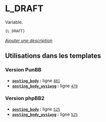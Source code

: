 # L_DRAFT


Variable.

```html
{L_DRAFT}
```

[*Ajouter une description*](https://fa-tvars.appspot.com/var/L_DRAFT)

## Utilisations dans les templates

### Version PunBB
* __[`posting_body`](../tpl/var/punbb/posting_body.md#readme) :__ ligne [`481`](../tpl/src/punbb/posting_body.tpl#L481)
* __[`posting_body_wysiwyg`](../tpl/var/punbb/posting_body_wysiwyg.md#readme) :__ ligne [`479`](../tpl/src/punbb/posting_body_wysiwyg.tpl#L479)

### Version phpBB2
* __[`posting_body`](../tpl/var/subsilver/posting_body.md#readme) :__ ligne [`525`](../tpl/src/subsilver/posting_body.tpl#L525)
* __[`posting_body_wysiwyg`](../tpl/var/subsilver/posting_body_wysiwyg.md#readme) :__ ligne [`525`](../tpl/src/subsilver/posting_body_wysiwyg.tpl#L525)